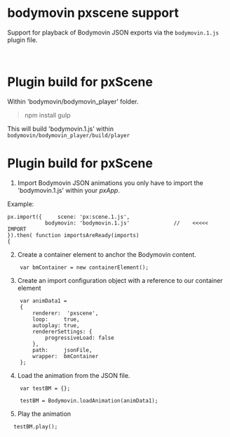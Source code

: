 # bodymovin pxscene support

Support for playback of Bodymovin JSON exports via the `bodymovin.1.js` plugin file.

<br/>

# Plugin build for pxScene

Within 'bodymovin/bodymovin_player' folder.

  >  npm install
  >  gulp

This will build 'bodymovin.1.js' within `bodymovin/bodymovin_player/build/player`

# Plugin build for pxScene

1) Import Bodymovin JSON animations you only have to import the 'bodymovin.1.js' 
within your *pxApp*.

Example:

```
px.import({     scene: 'px:scene.1.js',
            bodymovin: 'bodymovin.1.js'              //    <<<<<  IMPORT
}).then( function importsAreReady(imports)
{

```

2) Create a container element to anchor the Bodymovin content.

```
    var bmContainer = new containerElement();
```

3) Create an import configuration object with a reference to our container element

```
    var animData1 =
    {
        renderer:  'pxscene',
        loop:     true,
        autoplay: true,
        rendererSettings: {
            progressiveLoad: false
        },
        path:     jsonFile,
        wrapper:  bmContainer
    };
```

4) Load the animation from the JSON file.


```
    var testBM = {};

    testBM = Bodymovin.loadAnimation(animData1);
```

5) Play the animation

```
  testBM.play();
```

